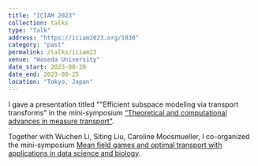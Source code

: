 ```yaml
---
title: "ICIAM 2023"
collection: talks
type: "Talk"
address: "https://iciam2023.org/1030"
category: "past"
permalink: /talks/iciam23
venue: "Waseda University"
date_start: 2023-08-20
date_end: 2023-08-25
location: "Tokyo, Japan"
---
```


I gave a presentation titled ""Efficient subspace modeling via transport transforms" in the mini-symposium [“Theoretical and computational advances in measure transport”](https://iciam2023.org/registered_data?id=00966). 

Together with Wuchen Li, Siting Liu, Caroline Moosmueller, I co-organized the mini-symposium [Mean field games and optimal transport with applications in data science and biology](https://iciam2023.org/registered_data?id=00635).
